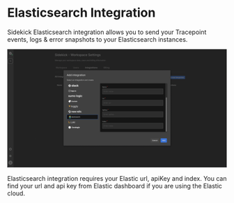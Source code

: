 # Elasticsearch Integration

Sidekick Elasticsearch integration allows you to send your Tracepoint events, logs & error snapshots to your Elasticsearch instances.


![](../../.gitbook/assets/resim_(5).png)

Elasticsearch integration requires your Elastic url, apiKey and index. You can find your url and api key from Elastic dashboard if you are using the Elastic cloud.
